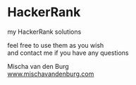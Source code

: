 # HackerRank  
my HackerRank solutions  
  
feel free to use them as you wish  
and contact me if you have any questions  
  

Mischa van den Burg  
www.mischavandenburg.com  